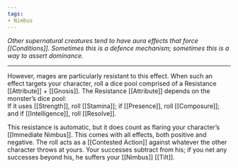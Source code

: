 ```yaml
---
tags:
- Nimbus
---
```


_Other supernatural creatures tend to have aura effects that force [[Conditions]]. Sometimes this is a defence mechanism; sometimes this is a way to assert dominance._

---

However, mages are particularly resistant to this effect. When such an effect targets your character, roll a dice pool comprised of a Resistance [[Attribute]] + [[Gnosis]]. The Resistance [[Attribute]] depends on the monster’s dice pool:\
If it uses [[Strength]], roll [[Stamina]]; if [[Presence]], roll [[Composure]]; and if [[Intelligence]], roll [[Resolve]]. 

This resistance is automatic, but it does count as flaring your character’s [[Immediate Nimbus]]. This comes with all effects, both positive and negative. The roll acts as a [[Contested Action]] against whatever the other character throws at yours. Your successes subtract from his; if you net any successes beyond his, he suffers your [[Nimbus]] [[Tilt]].
